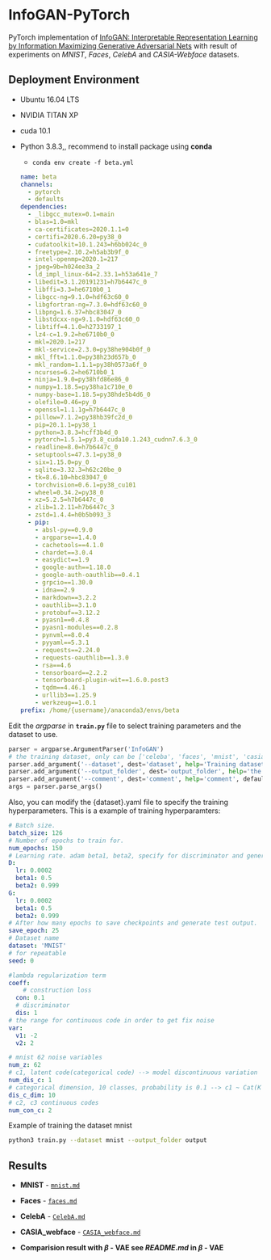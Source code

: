 # InfoGAN-PyTorch

PyTorch implementation of [InfoGAN: Interpretable Representation Learning by Information Maximizing Generative Adversarial Nets](https://arxiv.org/abs/1606.03657) with result of experiments on *MNIST*, *Faces*, *CelebA* and *CASIA-Webface* datasets.

## Deployment Environment
* Ubuntu 16.04 LTS

* NVIDIA TITAN XP

* cuda 10.1

* Python 3.8.3,, recommend to install package using **conda**

  * `conda env create -f beta.yml`

  ```yaml
  name: beta
  channels:
    - pytorch
    - defaults
  dependencies:
    - _libgcc_mutex=0.1=main
    - blas=1.0=mkl
    - ca-certificates=2020.1.1=0
    - certifi=2020.6.20=py38_0
    - cudatoolkit=10.1.243=h6bb024c_0
    - freetype=2.10.2=h5ab3b9f_0
    - intel-openmp=2020.1=217
    - jpeg=9b=h024ee3a_2
    - ld_impl_linux-64=2.33.1=h53a641e_7
    - libedit=3.1.20191231=h7b6447c_0
    - libffi=3.3=he6710b0_1
    - libgcc-ng=9.1.0=hdf63c60_0
    - libgfortran-ng=7.3.0=hdf63c60_0
    - libpng=1.6.37=hbc83047_0
    - libstdcxx-ng=9.1.0=hdf63c60_0
    - libtiff=4.1.0=h2733197_1
    - lz4-c=1.9.2=he6710b0_0
    - mkl=2020.1=217
    - mkl-service=2.3.0=py38he904b0f_0
    - mkl_fft=1.1.0=py38h23d657b_0
    - mkl_random=1.1.1=py38h0573a6f_0
    - ncurses=6.2=he6710b0_1
    - ninja=1.9.0=py38hfd86e86_0
    - numpy=1.18.5=py38ha1c710e_0
    - numpy-base=1.18.5=py38hde5b4d6_0
    - olefile=0.46=py_0
    - openssl=1.1.1g=h7b6447c_0
    - pillow=7.1.2=py38hb39fc2d_0
    - pip=20.1.1=py38_1
    - python=3.8.3=hcff3b4d_0
    - pytorch=1.5.1=py3.8_cuda10.1.243_cudnn7.6.3_0
    - readline=8.0=h7b6447c_0
    - setuptools=47.3.1=py38_0
    - six=1.15.0=py_0
    - sqlite=3.32.3=h62c20be_0
    - tk=8.6.10=hbc83047_0
    - torchvision=0.6.1=py38_cu101
    - wheel=0.34.2=py38_0
    - xz=5.2.5=h7b6447c_0
    - zlib=1.2.11=h7b6447c_3
    - zstd=1.4.4=h0b5b093_3
    - pip:
      - absl-py==0.9.0
      - argparse==1.4.0
      - cachetools==4.1.0
      - chardet==3.0.4
      - easydict==1.9
      - google-auth==1.18.0
      - google-auth-oauthlib==0.4.1
      - grpcio==1.30.0
      - idna==2.9
      - markdown==3.2.2
      - oauthlib==3.1.0
      - protobuf==3.12.2
      - pyasn1==0.4.8
      - pyasn1-modules==0.2.8
      - pynvml==8.0.4
      - pyyaml==5.3.1
      - requests==2.24.0
      - requests-oauthlib==1.3.0
      - rsa==4.6
      - tensorboard==2.2.2
      - tensorboard-plugin-wit==1.6.0.post3
      - tqdm==4.46.1
      - urllib3==1.25.9
      - werkzeug==1.0.1
  prefix: /home/{username}/anaconda3/envs/beta
  ```

  

Edit the *argparse* in **`train.py`** file to select training parameters and the dataset to use.

```python
parser = argparse.ArgumentParser('InfoGAN')
# the training dataset, only can be ['celeba', 'faces', 'mnist', 'casia_webface'], you can refer the dataloader.py
parser.add_argument('--dataset', dest='dataset', help='Training dataset', default='faces', type=str)
parser.add_argument('--output_folder', dest='output_folder', help='the dir save result', default='output1', type=str)
parser.add_argument('--comment', dest='comment', help='comment', default='', type=str)
args = parser.parse_args()
```



Also, you can modify the {dataset}.yaml file to specify the training hyperparameters. This is a example of training hyperparamters:

```yaml
# Batch size.
batch_size: 126
# Number of epochs to train for.
num_epochs: 150
# Learning rate. adam beta1, beta2, specify for discriminator and generator 
D:
  lr: 0.0002
  beta1: 0.5
  beta2: 0.999
G:
  lr: 0.0002
  beta1: 0.5
  beta2: 0.999 
# After how many epochs to save checkpoints and generate test output.
save_epoch: 25
# Dataset name
dataset: 'MNIST'
# for repeatable
seed: 0

#lambda regularization term
coeff:
	# construction loss
  con: 0.1
  # discriminator
  dis: 1
# the range for continuous code in order to get fix noise
var:
  v1: -2
  v2: 2

# mnist 62 noise variables
num_z: 62
# c1, latent code(categorical code) --> model discontinuous variation
num_dis_c: 1
# categorical dimension, 10 classes, probability is 0.1 --> c1 ~ Cat(K = 10, p = 0.1)
dis_c_dim: 10
# c2, c3 continuous codes
num_con_c: 2
```
Example of training the dataset mnist
```sh
python3 train.py --dataset mnist --output_folder output 
```

## Results

* **MNIST** - [`mnist.md`](./README/mnist.md)
* **Faces** - [`faces.md`](./README/faces.md)
* **CelebA** - [`CelebA.md`](./README/CelebA.md)
* **CASIA_webface** - [`CASIA_webface.md`](./README/CASIA_webface.md)

* **Comparision result with $\beta$ - VAE see  *README.md* in $\beta$ - VAE**

